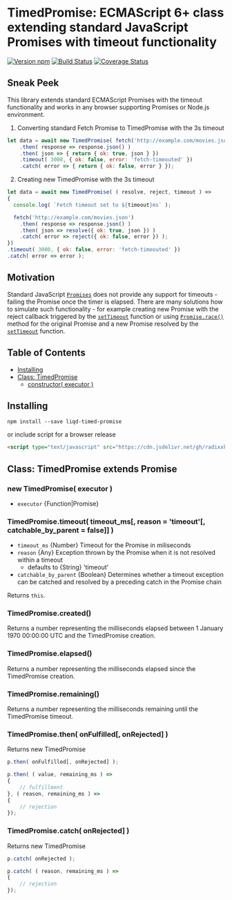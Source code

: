 # TimedPromise: ECMAScript 6+ class extending standard JavaScript Promises with timeout functionality

[![Version npm](https://img.shields.io/npm/v/liqd-timed-promise.svg)](https://www.npmjs.com/package/liqd-timed-promise)
[![Build Status](https://travis-ci.org/radixxko/liqd-timed-promise.svg?branch=master)](https://travis-ci.org/radixxko/liqd-timed-promise)
[![Coverage Status](https://coveralls.io/repos/github/radixxko/liqd-timed-promise/badge.svg?branch=master)](https://coveralls.io/github/radixxko/liqd-timed-promise?branch=master)

## Sneak Peek

This library extends standard ECMAScript Promises with the timeout functionality and works in any browser supporting Promises or Node.js environment.

1. Converting standard Fetch Promise to TimedPromise with the 3s timeout
```js
let data = await new TimedPromise( fetch('http://example.com/movies.json') )
	.then( response => response.json() )
	.then( json => { return { ok: true, json } })
	.timeout( 3000, { ok: false, error: 'fetch-timeouted' })
	.catch( error => { return { ok: false, error } });
```
2. Creating new TimedPromise with the 3s timeout
```js
let data = await new TimedPromise( ( resolve, reject, timeout ) =>
{
  console.log( `Fetch timeout set to ${timeout}ms` );

  fetch('http://example.com/movies.json')
    .then( response => response.json() )
    .then( json => resolve({ ok: true, json }) )
    .catch( error => reject({ ok: false, error }) );
})
.timeout( 3000, { ok: false, error: 'fetch-timeouted' })
.catch( error => error );
```

## Motivation

Standard JavaScript [`Promises`](https://developer.mozilla.org/en-US/docs/Web/JavaScript/Reference/Global_Objects/Promise) does not provide any support for timeouts - failing the Promise once the timer is elapsed. There are many solutions how to simulate such functionality - for example creating new Promise with the reject callback triggered by the [`setTimeout`](https://developer.mozilla.org/en-US/docs/Web/API/WindowOrWorkerGlobalScope/setTimeout) function or using [`Promise.race()`](https://developer.mozilla.org/en-US/docs/Web/JavaScript/Reference/Global_Objects/Promise/race) method for the original Promise and a new Promise resolved by the [`setTimeout`](https://developer.mozilla.org/en-US/docs/Web/API/WindowOrWorkerGlobalScope/setTimeout) function.

## Table of Contents

* [Installing](#installing)
* [Class: TimedPromise](#class-timedpromise-extends-promise)
	+ [constructor( executor )](#new-timedpromise-executor)

## Installing

```
npm install --save liqd-timed-promise
```
or include script for a browser release
```html
<script type="text/javascript" src="https://cdn.jsdelivr.net/gh/radixxko/liqd-timed-promise/dist/timed_promise.min.js"></script>
```

## Class: TimedPromise extends Promise

### new TimedPromise( executor )

- `executor` {Function|Promise}

### TimedPromise.timeout( timeout_ms[, reason = 'timeout'[, catchable_by_parent = false]] )

- `timeout_ms` {Number} Timeout for the Promise in miliseconds
- `reason` {Any} Exception thrown by the Promise when it is not resolved within a timeout
	- defaults to {String} 'timeout'
- `catchable_by_parent` {Boolean} Determines whether a timeout exception can be catched and resolved by a preceding catch in the Promise chain

Returns `this`.

### TimedPromise.created()

Returns a number representing the milliseconds elapsed between 1 January 1970 00:00:00 UTC and the TimedPromise creation.

### TimedPromise.elapsed()

Returns a number representing the milliseconds elapsed since the TimedPromise creation.

### TimedPromise.remaining()

Returns a number representing the milliseconds remaining until the TimedPromise timeout.

### TimedPromise.then( onFulfilled[, onRejected] )

Returns new TimedPromise

```js
p.then( onFulfilled[, onRejected] );

p.then( ( value, remaining_ms ) =>
{
	// fulfillment
}, ( reason, remaining_ms ) =>
{
	// rejection
});
```

### TimedPromise.catch( onRejected] )

Returns new TimedPromise

```js
p.catch( onRejected );

p.catch( ( reason, remaining_ms ) =>
{
	// rejection
});
```
